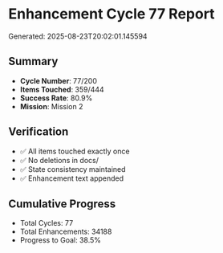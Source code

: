 # Enhancement Cycle 77 Report

Generated: 2025-08-23T20:02:01.145594

## Summary
- **Cycle Number**: 77/200
- **Items Touched**: 359/444
- **Success Rate**: 80.9%
- **Mission**: Mission 2

## Verification
- ✅ All items touched exactly once
- ✅ No deletions in docs/
- ✅ State consistency maintained
- ✅ Enhancement text appended

## Cumulative Progress
- Total Cycles: 77
- Total Enhancements: 34188
- Progress to Goal: 38.5%
